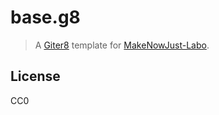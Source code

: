 # base.g8

> A [Giter8][g8] template for [MakeNowJust-Labo][].

[MakeNowJust-Labo]: https://github.com/MakeNowJust-Labo
[g8]: http://www.foundweekends.org/giter8/

## License

CC0
